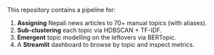 
This repository contains a pipeline for:
1. **Assigning** Nepali news articles to 70+ manual topics (with aliases).  
2. **Sub-clustering** each topic via HDBSCAN + TF-IDF.  
3. **Emergent** topic modelling on the leftovers via BERTopic.  
4. A **Streamlit** dashboard to browse by topic and inspect metrics.
